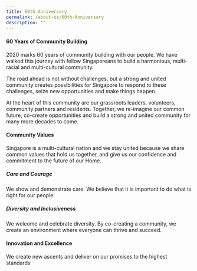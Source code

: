 ```yaml
---
title: 60th Anniversary
permalink: /about-us/60th-Anniversary
description: ""
---
```

#### **60 Years of Community Building**

2020 marks 60 years of community building with our people. We have walked this journey with fellow Singaporeans to build a harmonious, multi-racial and multi-cultural community.

The road ahead is not without challenges, but a strong and united community creates possibilities for Singapore to respond to these challenges, seize new opportunities and make things happen.

At the heart of this community are our grassroots leaders, volunteers, community partners and residents. Together, we re-imagine our common future, co-create opportunities and build a strong and united community for many more decades to come.

#### **Community Values**

Singapore is a multi-cultural nation and we stay united because we share common values that hold us together, and give us our confidence and commitment to the future of our Home.

##### Care and Courage

We show and demonstrate care. We believe that it is important to do what is right for our people.

##### Diversity and Inclusiveness

We welcome and celebrate diversity. By co-creating a community, we create an environment where everyone can thrive and succeed.

#### Innovation and Excellence

We create new ascents and deliver on our promises to the highest standards
